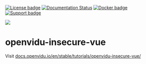 [![License badge](https://img.shields.io/badge/license-Apache2-orange.svg)](http://www.apache.org/licenses/LICENSE-2.0)
[![Documentation Status](https://readthedocs.org/projects/openviduio-docs/badge/?version=stable)](https://docs.openvidu.io/en/stable/?badge=stable)
[![Docker badge](https://img.shields.io/docker/pulls/openvidu/openvidu-server-kms.svg)](https://hub.docker.com/r/openvidu/openvidu-server-kms)
[![Support badge](https://img.shields.io/badge/support-sof-yellowgreen.svg)](https://groups.google.com/forum/#!forum/openvidu)

[![][OpenViduLogo]](http://openvidu.io)

openvidu-insecure-vue
===

Visit [docs.openvidu.io/en/stable/tutorials/openvidu-insecure-vue/](http://docs.openvidu.io/en/stable/tutorials/openvidu-insecure-vue/)

[OpenViduLogo]: https://secure.gravatar.com/avatar/5daba1d43042f2e4e85849733c8e5702?s=120
